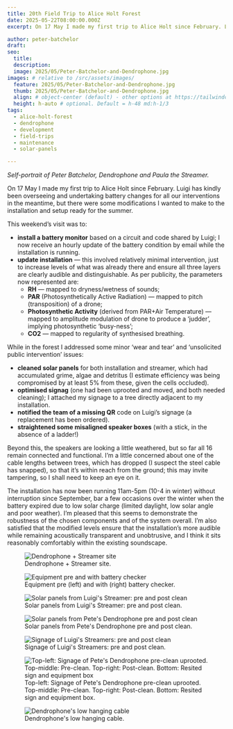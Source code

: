 ```yaml
---
title: 20th Field Trip to Alice Holt Forest
date: 2025-05-22T08:00:00.000Z
excerpt: On 17 May I made my first trip to Alice Holt since February. Luigi has kindly been overseeing and undertaking battery changes for all our interventions in the meantime, but there were some modifications I wanted to make to the installation and setup ready for the summer. 

author: peter-batchelor
draft:
seo:
  title:
  description:
  image: 2025/05/Peter-Batchelor-and-Dendrophone.jpg
images: # relative to /src/assets/images/
  feature: 2025/05/Peter-Batchelor-and-Dendrophone.jpg
  thumb: 2025/05/Peter-Batchelor-and-Dendrophone.jpg
  align: # object-center (default) - other options at https://tailwindcss.com/docs/object-position
  height: h-auto # optional. Default = h-48 md:h-1/3
tags:
  - alice-holt-forest
  - dendrophone
  - development
  - field-trips
  - maintenance
  - solar-panels

---
```


*Self-portrait of Peter Batchelor, Dendrophone and Paula the Streamer.*

On 17 May I made my first trip to Alice Holt since February. Luigi has kindly been overseeing and undertaking battery changes for all our interventions in the meantime, but there were some modifications I wanted to make to the installation and setup ready for the summer. 

This weekend’s visit was to:

* **install a battery monitor** based on a circuit and code shared by Luigi; I now receive an hourly update of the battery condition by email while the installation is running. 
* **update installation** — this involved relatively minimal intervention, just to increase levels of what was already there and ensure all three layers are clearly audible and distinguishable. As per publicity, the parameters now represented are:
  * **RH** — mapped to dryness/wetness of sounds;
  * **PAR** (Photosynthetically Active Radiation) — mapped to pitch (transposition) of a drone; 
  * **Photosynthetic Activity** (derived from PAR+Air Temperature) — mapped to amplitude modulation of drone to produce a ‘judder’, implying photosynthetic ‘busy-ness’;
  * **CO2** — mapped to regularity of synthesised breathing.

While in the forest I addressed some minor ‘wear and tear’ and ‘unsolicited public intervention’ issues: 

* **cleaned solar panels** for both installation and streamer, which had accumulated grime, algae and detritus (I estimate efficiency was being compromised by at least 5% from these, given the cells occluded).
* **optimised signag** (one had been uprooted and moved, and both needed cleaning); I attached my signage to a tree directly adjacent to my installation.
* **notified the team of a missing QR** code on Luigi’s signage (a replacement has been ordered).
* **straightened some misaligned speaker boxes** (with a stick, in the absence of a ladder!)

Beyond this, the speakers are looking a little weathered, but so far all 16 remain connected and functional. I’m a little concerned about one of the cable lengths between trees, which has dropped (I suspect the steel cable has snapped), so that it’s within reach from the ground; this may invite tampering, so I shall need to keep an eye on it.

The installation has now been running 11am-5pm (10-4 in winter) without interruption since September, bar a few occasions over the winter when the battery expired due to low solar charge (limited daylight, low solar angle and poor weather). I’m pleased that this seems to demonstrate the robustness of the chosen components and of the system overall. I’m also satisfied that the modified levels ensure that the installation’s more audible while remaining acoustically transparent and unobtrusive, and I think it sits reasonably comfortably within the existing soundscape. 

<div class="flex justify-center items-center">
<figure>
<img class="mt-4 mb-4" src="/assets/images/2025/05/Dendrophone+Streamer-Site.jpg" alt="Dendrophone + Streamer site">
<figcaption>Dendrophone + Streamer site.</figcaption>
</figure>
</div>

<div class="flex justify-center items-center">
<figure>
<img class="mt-4 mb-4" src="/assets/images/2025/05/Equipment-pre-and-with-battery-checker.jpg" alt="Equipment pre and with battery checker">
<figcaption>Equipment pre (left) and with (right) battery checker.</figcaption>
</figure>
</div>

<div class="flex justify-center items-center">
<figure>
<img class="mt-4 mb-4" src="/assets/images/2025/05/Solar-panels-Luigi-pre-and-post-clean.jpg" alt="Solar panels from Luigi's Streamer: pre and post clean">
<figcaption>Solar panels from Luigi's Streamer: pre and post clean.</figcaption>
</figure>
</div>

<div class="flex justify-center items-center">
<figure>
<img class="mt-4 mb-4" src="/assets/images/2025/05/Solar-panels-pete-pre-and-post-clean.jpg" alt="Solar panels from Pete's Dendrophone pre and post clean">
<figcaption>Solar panels from Pete's Dendrophone pre and post clean.</figcaption>
</figure>
</div>

<div class="flex justify-center items-center">
<figure>
<img class="mt-4 mb-4" src="/assets/images/2025/05/Signage-Luigi-pre-and-post-clean.jpg" alt="Signage of Luigi's Streamers: pre and post clean">
<figcaption>Signage of Luigi's Streamers: pre and post clean.</figcaption>
</figure>
</div>

<div class="flex justify-center items-center">
<figure>
<img class="mt-4 mb-4" src="/assets/images/2025/05/Signage-pete.jpg" alt="Top-left: Signage of Pete's Dendrophone pre-clean uprooted. Top-middle: Pre-clean. Top-right: Post-clean. Bottom: Resited sign and equipment box">
<figcaption>Top-left: Signage of Pete's Dendrophone pre-clean uprooted. Top-middle: Pre-clean. Top-right: Post-clean. Bottom: Resited sign and equipment box.</figcaption>
</figure>
</div>

<div class="flex justify-center items-center">
<figure>
<img class="mt-4 mb-4" src="/assets/images/2025/05/Dendrophone-Low-hanging-cable.jpg" alt="Dendrophone's low hanging cable">
<figcaption>Dendrophone's low hanging cable.</figcaption>
</figure>
</div>






